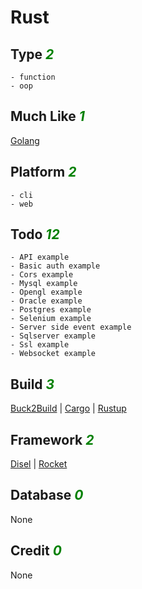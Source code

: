 # Rust

## Type <i style='color:green;'>2</i>
	- function
	- oop
## Much Like <i style='color:green;'>1</i>
[Golang](GOLANG.md)
## Platform <i style='color:green;'>2</i>
	- cli
	- web
## Todo <i style='color:green;'>12</i>
	- API example
	- Basic auth example
	- Cors example
	- Mysql example
	- Opengl example
	- Oracle example
	- Postgres example
	- Selenium example
	- Server side event example
	- Sqlserver example
	- Ssl example
	- Websocket example
## Build <i style='color:green;'>3</i>
[Buck2Build](https://github.com/bearddan2000?tab=repositories&q=rust+buck2build&type=&language=&sort=) | [Cargo](https://github.com/bearddan2000?tab=repositories&q=rust+cargo&type=&language=&sort=) | [Rustup](https://github.com/bearddan2000?tab=repositories&q=rust+rustup&type=&language=&sort=)
## Framework <i style='color:green;'>2</i>
[Disel](https://github.com/bearddan2000?tab=repositories&q=rust+disel&type=&language=&sort=) | [Rocket](https://github.com/bearddan2000?tab=repositories&q=rust+rocket&type=&language=&sort=)
## Database <i style='color:green;'>0</i>
None
## Credit <i style='color:green;'>0</i>
None